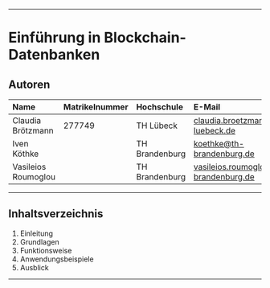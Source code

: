 ***

# Einführung in Blockchain-Datenbanken

## Autoren

| Name                | Matrikelnummer| Hochschule       | E-Mail                                  |
|:--------------------|:--------------|:-----------------|:----------------------------------------|
| Claudia Brötzmann   | 277749        | TH Lübeck        | claudia.broetzmann@th-luebeck.de        |
| Iven Köthke         |               | TH Brandenburg   | koethke@th-brandenburg.de               |
| Vasileios Roumoglou |               | TH Brandenburg   | vasileios.roumoglou@th-brandenburg.de   |

***

## Inhaltsverzeichnis
1. Einleitung 
2. Grundlagen
3. Funktionsweise
4. Anwendungsbeispiele
5. Ausblick

***
